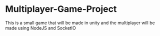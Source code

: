 # Multiplayer-Game-Project
This is a small game that will be made in unity and the multiplayer will be made using NodeJS and SocketIO
